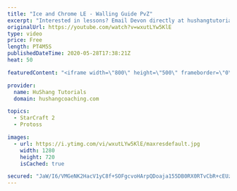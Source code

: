 ```yaml
---
title: "Ice and Chrome LE - Walling Guide PvZ"
excerpt: "Interested in lessons? Email Devon directly at hushangtutorials@outlook.com ------------------------------------------------------------------------------------------------------- Want to support HuShang Tutorials directly? Patreon is a website where you can contribute a monthly donation that will help"
originalUrl: https://youtube.com/watch?v=wxutLYw5KlE
type: video
price: Free
length: PT4M5S
publishedDateTime: 2020-05-28T17:38:21Z
heat: 50

featuredContent: "<iframe width=\"800\" height=\"500\" frameborder=\"0\" src=\"https://www.youtube.com/embed/wxutLYw5KlE\" allow=\"accelerometer; autoplay; encrypted-media; gyroscope; picture-in-picture\" allowfullscreen></iframe>"

provider:
  name: HuShang Tutorials
  domain: hushangcoaching.com

topics:
  - StarCraft 2
  - Protoss

images:
  - url: https://i.ytimg.com/vi/wxutLYw5KlE/maxresdefault.jpg
    width: 1280
    height: 720
    isCached: true

secured: "JaW/I6/VMGeNK2HacV1yC8f+SOFgcvoHArpQDoaja155DB0RX0RTvCbR+cEUzW8tnSzmSGtxtxfZRSYJOelpCAkAYkU8s5zMLVTcJITw9Du8EVv4TaO9JS8U9KSh5J6VnzfYeaYDtAkX4Byu7f2bYevfLL31VW5vuzK9PopMoZTQdKmOtN2btlFhAwNtCUJdBkBsRy8Zmagt7qm4iYMcHCfTDZt1rHqDB7HGHRGNbHlP04Lj5/h3vk/q41xj5WR0PWbkqdTjFiBAxeykhTaaRQRES17reoN8HcvZWJYPiyy5pwMD4B0EDQXez+hQf8WtC1AHtbuSZa70j2hp3AWmvOZZ0+ZjlOQVFmI3Qpfs0bpGUcGxauvGUhrmG9QLqy+ximpTgr4dD3otBlnnBJnQKsmRitzWgzSC0dg9OpEht8I=;PCFgDEZTEu6AowvWTVEK+A=="
---
```


